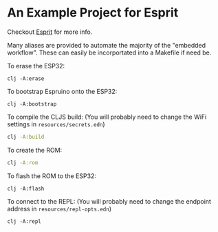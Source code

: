 # An Example Project for Esprit

Checkout [Esprit](https://github.com/mfikes/esprit) for more info.

Many aliases are provided to automate the majority of the "embedded workflow". These can easily be incorportated into a Makefile if need be.

To erase the ESP32:
``` shell
clj -A:erase
```

To bootstrap Espruino onto the ESP32:
``` shell
clj -A:bootstrap
```

To compile the CLJS build:
(You will probably need to change the WiFi settings in `resources/secrets.edn`)
``` bash
clj -A:build
```

To create the ROM:
``` bash
clj -A:rom
```

To flash the ROM to the ESP32:
``` shell
clj -A:flash
```

To connect to the REPL:
(You will probably need to change the endpoint address in `resources/repl-opts.edn`)
``` shell
clj -A:repl
```
